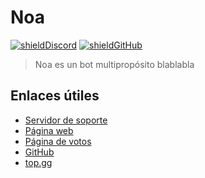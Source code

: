 # Noa

[![shieldDiscord](https://img.shields.io/discord/470667860360822794?color=f8bbd0&label=Noa&style=for-the-badge)](https://noa.wwmon.xyz/support)
[![shieldGitHub](https://img.shields.io/github/stars/wwmon/noa?color=efb810&label=Stars&style=for-the-badge)](https://noa.wwmon.xyz/github)

> Noa es un bot multipropósito blablabla

## Enlaces útiles

* [Servidor de soporte](https://noa.wwmon.xyz/support)
* [Página web](https://noa.wwmon.xyz/)
* [Página de votos](https://noa.wwmon.xyz/)
* [GitHub](https://noa.wwmon.xyz/github)
* [top.gg](https://noa.wwmon.xyz/dbl)
